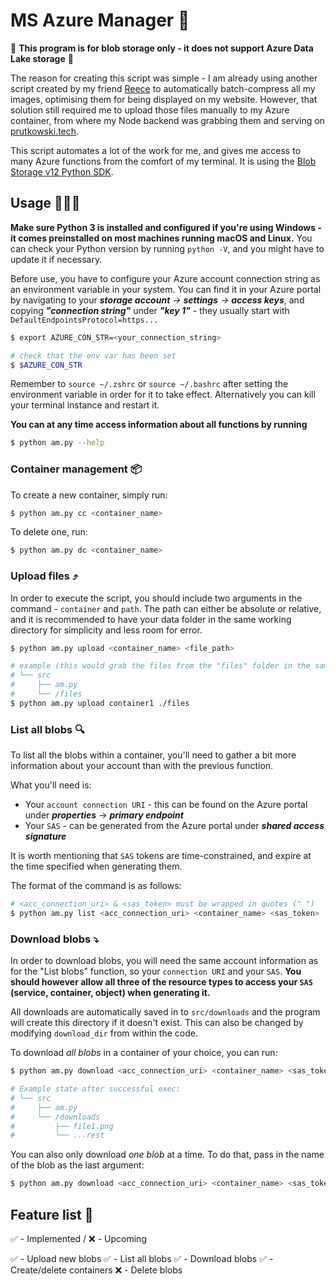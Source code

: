 # MS Azure Manager 📂

🚨 **This program is for blob storage only - it does not support Azure Data Lake storage** 🚨

The reason for creating this script was simple - I am already using another script created by my friend [Reece](https://github.com/Reeceeboii/Batch-Compression) 
to automatically batch-compress all my images, optimising them for being displayed on my website. However, that solution still required me to upload those files
manually to my Azure container, from where my Node backend was grabbing them and serving on [prutkowski.tech](https://prutkowski.tech).

This script automates a lot of the work for me, and gives me access to many Azure functions from the comfort of my terminal. It is using the [Blob Storage v12 Python SDK](https://github.com/Azure/azure-sdk-for-python).

## Usage 👨🏻‍💻

**Make sure Python 3 is installed and configured if you're using Windows - it comes preinstalled on most machines running macOS and Linux.** You can check your Python version by running `python -V`, and you might have to update it if necessary.

Before use, you have to configure your Azure account connection string as an environment variable in your system.
You can find it in your Azure portal by navigating to your _**storage account** -> **settings** -> **access keys**_, and copying _**"connection string"**_ under _**"key 1"**_ - they usually start with `DefaultEndpointsProtocol=https...`

```bash
$ export AZURE_CON_STR=<your_connection_string>

# check that the env var has been set
$ $AZURE_CON_STR
```
Remember to `source ~/.zshrc` or `source ~/.bashrc` after setting the environment variable in order for it to take effect. Alternatively you can kill your terminal instance and restart it. 

**You can at any time access information about all functions by running**
```bash
$ python am.py --help
```

### Container management 📦

To create a new container, simply  run:
```bash
$ python am.py cc <container_name>
```

To delete one, run:
```bash
$ python am.py dc <container_name>
```

### Upload files ⤴️
In order to execute the script, you should include two arguments in the command - `container` and `path`.
The path can either be absolute or relative, and it is recommended to have your data folder in the same working directory for simplicity and less room for error.

```bash
$ python am.py upload <container_name> <file_path>

# example (this would grab the files from the "files" folder in the same working directory):
# └── src
#     ├── am.py
#     └── /files
$ python am.py upload container1 ./files
```

### List all blobs 🔍
To list all the blobs within a container, you'll need to gather a bit more information about your account than with the previous function.

What you'll need is:
- Your `account connection URI` - this can be found on the Azure portal under _**properties**_ -> _**primary endpoint**_
- Your `SAS` - can be generated from the Azure portal under _**shared access signature**_


It is worth mentioning that `SAS` tokens are time-constrained, and expire at the time specified when generating them.

The format of the command is as follows:

```bash
# <acc_connection_uri> & <sas_token> must be wrapped in quotes (" ")
$ python am.py list <acc_connection_uri> <container_name> <sas_token>
```

### Download blobs ⤵️
In order to download blobs, you will need the same account information as for the "List blobs" function, so your
`connection URI` and your `SAS`. **You should however allow all three of the resource types to access your `SAS` (service, container, object) when generating it.**

All downloads are automatically saved in to `src/downloads` and the program will create this directory if it
doesn't exist. This can also be changed by modifying `download_dir` from within the code.

To download _all blobs_ in a container of your choice, you can run:

```bash
$ python am.py download <acc_connection_uri> <container_name> <sas_token>

# Example state after successful exec:
# └── src
#     ├── am.py
#     └── /downloads
#         ├── file1.png
#         └── ...rest
```

You can also only download _one blob_ at a time. To do that, pass in the name of the blob as the last argument:

```bash
$ python am.py download <acc_connection_uri> <container_name> <sas_token> <blob_name>
```

## Feature list 💭

✅ - Implemented / ❌ - Upcoming

✅ - Upload new blobs
✅ - List all blobs
✅ - Download blobs
✅ - Create/delete containers
❌ - Delete blobs
